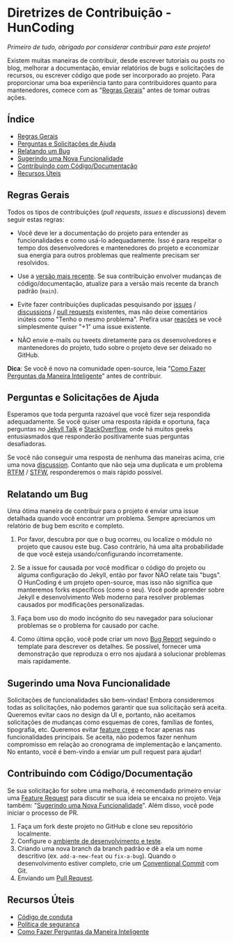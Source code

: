 # Diretrizes de Contribuição - HunCoding

_Primeiro de tudo, obrigado por considerar contribuir para este projeto!_

Existem muitas maneiras de contribuir, desde escrever tutoriais ou posts no blog, melhorar a documentação, enviar relatórios de bugs e solicitações de recursos, ou escrever código que pode ser incorporado ao projeto. Para proporcionar uma boa experiência tanto para contribuidores quanto para mantenedores, comece com as "[Regras Gerais](#regras-gerais)" antes de tomar outras ações.

## Índice

- [Regras Gerais](#regras-gerais)
- [Perguntas e Solicitações de Ajuda](#perguntas-e-solicitações-de-ajuda)
- [Relatando um Bug](#relatando-um-bug)
- [Sugerindo uma Nova Funcionalidade](#sugerindo-uma-nova-funcionalidade)
- [Contribuindo com Código/Documentação](#contribuindo-com-códigodocumentação)
- [Recursos Úteis](#recursos-úteis)

## Regras Gerais

Todos os tipos de contribuições (_pull requests_, _issues_ e _discussions_) devem seguir estas regras:

- Você deve ler a documentação do projeto para entender as funcionalidades e como usá-lo adequadamente. Isso é para respeitar o tempo dos desenvolvedores e mantenedores do projeto e economizar sua energia para outros problemas que realmente precisam ser resolvidos.

- Use a [versão mais recente][latest-ver]. Se sua contribuição envolver mudanças de código/documentação, atualize para a versão mais recente da branch padrão (`main`).

- Evite fazer contribuições duplicadas pesquisando por [issues][issues] / [discussions][discus] / [pull requests][pr] existentes, mas não deixe comentários inúteis como "Tenho o mesmo problema". Prefira usar [reações][gh-reactions] se você simplesmente quiser "+1" uma issue existente.

- NÃO envie e-mails ou tweets diretamente para os desenvolvedores e mantenedores do projeto, tudo sobre o projeto deve ser deixado no GitHub.

**Dica**: Se você é novo na comunidade open-source, leia "[Como Fazer Perguntas da Maneira Inteligente][ext-reading]" antes de contribuir.

## Perguntas e Solicitações de Ajuda

Esperamos que toda pergunta razoável que você fizer seja respondida adequadamente. Se você quiser uma resposta rápida e oportuna, faça perguntas no [Jekyll Talk][jekyll-talk] e [StackOverflow][stack-overflow], onde há muitos geeks entusiasmados que responderão positivamente suas perguntas desafiadoras.

Se você não conseguir uma resposta de nenhuma das maneiras acima, crie uma nova [discussion][discus]. Contanto que não seja uma duplicata e um problema [RTFM][rtfm] / [STFW][stfw], responderemos o mais rápido possível.

## Relatando um Bug

Uma ótima maneira de contribuir para o projeto é enviar uma issue detalhada quando você encontrar um problema. Sempre apreciamos um relatório de bug bem escrito e completo.

1. Por favor, descubra por que o bug ocorreu, ou localize o módulo no projeto que causou este bug. Caso contrário, há uma alta probabilidade de que você esteja usando/configurando incorretamente.

2. Se a issue for causada por você modificar o código do projeto ou alguma configuração do Jekyll, então por favor NÃO relate tais "bugs". O HunCoding é um projeto open-source, mas isso não significa que manteremos forks específicos (como o seu). Você pode aprender sobre Jekyll e desenvolvimento Web moderno para resolver problemas causados por modificações personalizadas.

3. Faça bom uso do modo incógnito do seu navegador para solucionar problemas se o problema for causado por cache.

4. Como última opção, você pode criar um novo [Bug Report][bug-report] seguindo o template para descrever os detalhes. Se possível, fornecer uma demonstração que reproduza o erro nos ajudará a solucionar problemas mais rapidamente.

## Sugerindo uma Nova Funcionalidade

Solicitações de funcionalidades são bem-vindas! Embora consideremos todas as solicitações, não podemos garantir que sua solicitação será aceita. Queremos evitar caos no design da UI e, portanto, não aceitamos solicitações de mudanças como esquemas de cores, famílias de fontes, tipografia, etc. Queremos evitar [feature creep][feat-creep] e focar apenas nas funcionalidades principais. Se aceita, não podemos fazer nenhum compromisso em relação ao cronograma de implementação e lançamento. No entanto, você é bem-vindo a enviar um pull request para ajudar!

## Contribuindo com Código/Documentação

Se sua solicitação for sobre uma melhoria, é recomendado primeiro enviar uma [Feature Request][feat-request] para discutir se sua ideia se encaixa no projeto. Veja também: "[Sugerindo uma Nova Funcionalidade](#sugerindo-uma-nova-funcionalidade)". Além disso, você pode iniciar o processo de PR.

1. Faça um fork deste projeto no GitHub e clone seu repositório localmente.
2. Configure o [ambiente de desenvolvimento e teste][dev-env].
3. Criando uma nova branch da branch padrão e dê a ela um nome descritivo (ex. `add-a-new-feat` ou `fix-a-bug`). Quando o desenvolvimento estiver completo, crie um [Conventional Commit][cc] com Git.
4. Enviando um [Pull Request][gh-pr].

## Recursos Úteis

- [Código de conduta](CODE_OF_CONDUCT.md)
- [Política de segurança](SECURITY.md)
- [Como Fazer Perguntas da Maneira Inteligente][ext-reading]

[latest-ver]: https://github.com/HunCoding/huncoding.github.io/releases/latest
[issues]: https://github.com/HunCoding/huncoding.github.io/issues?q=is%3Aissue
[pr]: https://github.com/HunCoding/huncoding.github.io/pulls
[discus]: https://github.com/HunCoding/huncoding.github.io/discussions
[ext-reading]: http://www.catb.org/~esr/faqs/smart-questions.html
[jekyll-talk]: https://talk.jekyllrb.com/
[stack-overflow]: https://stackoverflow.com/questions/tagged/jekyll
[rtfm]: https://en.wikipedia.org/wiki/RTFM
[stfw]: https://www.webster-dictionary.org/definition/STFW
[gh-reactions]: https://github.blog/2016-03-10-add-reactions-to-pull-requests-issues-and-comments/
[bug-report]: https://github.com/HunCoding/huncoding.github.io/issues/new?assignees=&labels=&projects=&template=bug_report.yml
[feat-request]: https://github.com/HunCoding/huncoding.github.io/issues/new?assignees=&labels=enhancement&projects=&template=feature_request.yml
[feat-creep]: https://en.wikipedia.org/wiki/Feature_creep
[dev-env]: https://jekyllrb.com/docs/
[cc]: https://www.conventionalcommits.org/
[gh-pr]: https://docs.github.com/en/pull-requests/collaborating-with-pull-requests/proposing-changes-to-your-work-with-pull-requests/about-pull-requests

